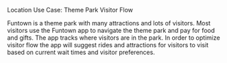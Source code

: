 Location Use Case: Theme Park Visitor Flow

Funtown is a theme park with many attractions and lots of visitors. Most visitors use
the Funtown app to navigate the theme park and pay for food and gifts. The app tracks
where visitors are in the park. In order to optimize visitor flow the app will suggest
rides and attractions for visitors to visit based on current wait times and visitor
preferences.
